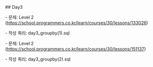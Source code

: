 \## Day3

\- 문제: Level 2 (https://school.programmers.co.kr/learn/courses/30/lessons/133026)

\- 작성 쿼리: day3\_groupby(1).sql

\- 문제: Level 2 (https://school.programmers.co.kr/learn/courses/30/lessons/151137)

\- 작성 쿼리: day3\_groupby(2).sql

